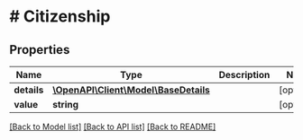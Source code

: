 # # Citizenship

## Properties

Name | Type | Description | Notes
------------ | ------------- | ------------- | -------------
**details** | [**\OpenAPI\Client\Model\BaseDetails**](BaseDetails.md) |  | [optional]
**value** | **string** |  | [optional]

[[Back to Model list]](../../README.md#models) [[Back to API list]](../../README.md#endpoints) [[Back to README]](../../README.md)
